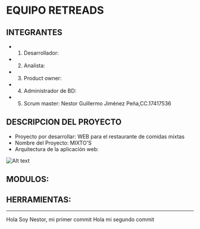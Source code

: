 # EQUIPO RETREADS

## INTEGRANTES
- 1. Desarrollador: 
- 2. Analista:
- 3. Product owner:
- 4. Administrador de BD:
- 5. Scrum master: Nestor Guillermo Jiménez Peña,CC.17417536     

## DESCRIPCION DEL PROYECTO
- Proyecto por desarrollar:  WEB para el restaurante de comidas mixtas
- Nombre del Proyecto: MIXTO'S
- Arquitectura de la aplicación web:

![Alt text](Arquitectura-Aplicación-Web.png) 

## MODULOS: 


## HERRAMIENTAS:

---
Hola Soy Nestor, mi primer commit
Hola mi segundo commit